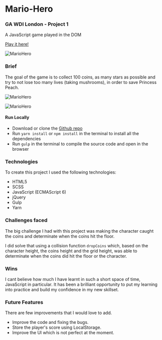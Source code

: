 # Mario-Hero

### GA WDI London - Project 1

A JavaScript game played in the DOM

[Play it here!](https://mario-hero-app.herokuapp.com/ "Here!")

![MarioHero](https://user-images.githubusercontent.com/20437891/32728473-68e2c1b4-c878-11e7-83a4-8543b8768335.png)

### Brief

The goal of the game is to collect 100 coins, as many stars as possible and try to not lose too many lives (taking mushrooms), in order to save Princess Peach.


![MarioHero](https://user-images.githubusercontent.com/20437891/32728478-713d8dbc-c878-11e7-8e54-4c0fd5e92486.png)


![MarioHero](https://user-images.githubusercontent.com/20437891/32728484-76c03cbc-c878-11e7-9642-a7917264777f.png)

#### Run Locally

- Download or clone the [Github repo](https;//github.com/Gio85/WDI-project1)
- Run `yarn install` or `npm install` in the terminal to install all the dependencies
- Run `gulp` in the terminal to compile the source code and open in the browser

### Technologies

To create this project I used the following technologies:

- HTML5
- SCSS
- JavaScript (ECMAScript 6)
- jQuery
- Gulp
- Yarn

### Challenges faced
The big challenge I had with this project was making the character caught the coins and determinate when the coins hit the floor.

I did solve that using a collision function `dropCoins` which, based on the character height, the coins height and the grid height, was able to determinate when the coins did hit the floor or the character.

### Wins
I cant believe how much I have learnt in such a short space of time, JavaScript in particular. It has been a brilliant opportunity to put my learning into practice and build my confidence in my new skillset. 

### Future Features
There are few improvements that I would love to add.

- Improve the code and fixing the bugs.
- Store the player's score using LocalStorage.
- Improve the UI which is not perfect at the moment.
